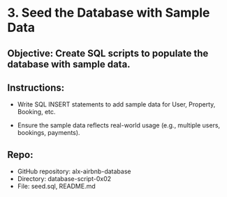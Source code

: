 # 3. Seed the Database with Sample Data

## Objective: Create SQL scripts to populate the database with sample data.

## Instructions:

- Write SQL INSERT statements to add sample data for User, Property, Booking, etc.

- Ensure the sample data reflects real-world usage (e.g., multiple users, bookings, payments).

## Repo:

- GitHub repository: alx-airbnb-database
- Directory: database-script-0x02
- File: seed.sql, README.md
